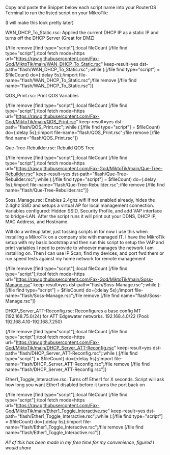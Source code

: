 Copy and paste the Snippet below each script name into your RouterOS Terminal to run the listed script on your MikroTik:

(I will make this look pretty later)


WAN_DHCP_To_Static.rsc:
Applied the current DHCP IP as a static IP and turns off the DHCP Server (Great for DMZ)

{/file remove [find type="script"];:local fileCount [/file find type="script"];/tool fetch mode=https url="https://raw.githubusercontent.com/Fax-God/MiktoTik/main/WAN_DHCP_To_Static.rsc" keep-result=yes dst-path="flash/WAN_DHCP_To_Static.rsc";:while (:[/file find type="script"] = $fileCount) do={:delay 5s};/import file-name="flash/WAN_DHCP_To_Static.rsc";/file remove [/file find name="flash/WAN_DHCP_To_Static.rsc"]}

QOS_Print.rsc:
Print QOS Variables

{/file remove [find type="script"];:local fileCount [/file find type="script"];/tool fetch mode=https url="https://raw.githubusercontent.com/Fax-God/MiktoTik/main/QOS_Print.rsc" keep-result=yes dst-path="flash/QOS_Print.rsc";:while (:[/file find type="script"] = $fileCount) do={:delay 5s};/import file-name="flash/QOS_Print.rsc";/file remove [/file find name="flash/QOS_Print.rsc"]}

Que-Tree-Rebuilder.rsc:
Rebuild QOS Tree

{/file remove [find type="script"];:local fileCount [/file find type="script"];/tool fetch mode=https url="https://raw.githubusercontent.com/Fax-God/MiktoTik/main/Que-Tree-Rebuilder.rsc" keep-result=yes dst-path="flash/Que-Tree-Rebuilder.rsc";:while (:[/file find type="script"] = $fileCount) do={:delay 5s};/import file-name="flash/Que-Tree-Rebuilder.rsc";/file remove [/file find name="flash/Que-Tree-Rebuilder.rsc"]}

Soss_Manage.rsc:
Enables 2.4ghz wifi if not enabled already, hides the 2.4ghz SSID and setups a virtual AP for local management connection.
Variables configured: Hidden SSID, Security Profile, and add VAP interface to bridge-LAN.
After the script runs it will print out your DDNS, DHCP IP, MAC Address, and Hostname.

Will do a writeup later, just tossing scripts in for now
I use this when installing a MikroTik on a company site with managed IT. 
I have the MikroTik setup with my basic bootstrap and then run this script to setup the VAP and print variables I need to provide to whoever manages the network I am installing on. 
Then I can use IP Scan, find my devices, and port fwd them or run speed tests against my home network for remote management

{/file remove [find type="script"];:local fileCount [/file find type="script"];/tool fetch mode=https url="https://raw.githubusercontent.com/Fax-God/MiktoTik/main/Soss-Manage.rsc" keep-result=yes dst-path="flash/Soss-Manage.rsc";:while (:[/file find type="script"] = $fileCount) do={:delay 5s};/import file-name="flash/Soss-Manage.rsc";/file remove [/file find name="flash/Soss-Manage.rsc"]}

DHCP_Server_ATT-Reconfig.rsc:
Reconfigures a base config MT (192.168.75.0/24) for ATT Edgewater networks. 192.168.4.0/22 (Pool: 192.168.4.10-192.168.7.250)

{/file remove [find type="script"];:local fileCount [/file find type="script"];/tool fetch mode=https url="https://raw.githubusercontent.com/Fax-God/MiktoTik/main/DHCP_Server_ATT-Reconfig.rsc" keep-result=yes dst-path="flash/DHCP_Server_ATT-Reconfig.rsc";:while (:[/file find type="script"] = $fileCount) do={:delay 5s};/import file-name="flash/DHCP_Server_ATT-Reconfig.rsc";/file remove [/file find name="flash/DHCP_Server_ATT-Reconfig.rsc"]}

Ether1_Toggle_Interactive.rsc:
Turns off Ether1 for X seconds. 
Script will ask how long you want Ether1 disabled before it turns the port back on

{/file remove [find type="script"];:local fileCount [/file find type="script"];/tool fetch mode=https url="https://raw.githubusercontent.com/Fax-God/MiktoTik/main/Ether1_Toggle_Interactive.rsc" keep-result=yes dst-path="flash/Ether1_Toggle_Interactive.rsc";:while (:[/file find type="script"] = $fileCount) do={:delay 5s};/import file-name="flash/Ether1_Toggle_Interactive.rsc";/file remove [/file find name="flash/Ether1_Toggle_Interactive.rsc"]}



*All of this has been made in my free time for my convenience, figured I would share*
